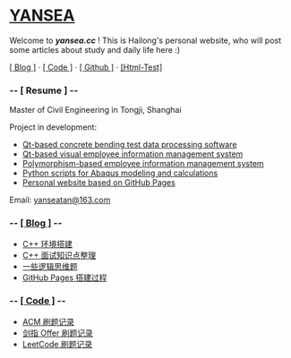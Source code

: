 # [YANSEA](https://yansea.cc)

Welcome to ***yansea.cc*** ! This is Hailong's personal website, who will post some articles about study and daily life here :)

[[ Blog ]](./blog/) · [[ Code ]](./code/) · [[ Github ]](https://github.com/YanseaTan) · [[Html-Test]](./html-test/test.html)

### -- [ Resume ] --

Master of Civil Engineering in Tongji, Shanghai

Project in development:

- [Qt-based concrete bending test data processing software](https://github.com/YanseaTan/bending-data)
- [Qt-based visual employee information management system](https://github.com/YanseaTan/qt-based-eims)
- [Polymorphism-based employee information management system](https://github.com/YanseaTan/polymorphism-based-eims)
- [Python scripts for Abaqus modeling and calculations](https://github.com/YanseaTan/python-script-for-abaqus)
- [Personal website based on GitHub Pages](https://github.com/YanseaTan/YanseaTan.github.io)

Email: yanseatan@163.com

### -- [[ Blog ]](./blog/) --

- [C++ 环境搭建][221129]
- [C++ 面试知识点整理][220414]
- [一些逻辑思维题][220410]
- [GitHub Pages 搭建过程][220317]

[221129]:./blog/221129-cpp-environment-setup
[220414]:./blog/220414-knowledge-summary-of-cpp
[220410]:./blog/220410-summary-of-logical-thinking-questions
[220317]:./blog/220317-github-pages-building-process

### -- [[ Code ]](./code/) --

- [ACM 刷题记录][acm-code]
- [剑指 Offer 刷题记录][jz-offer]
- [LeetCode 刷题记录][leetcode]

[acm-code]:./code/acm-code
[jz-offer]:./code/jz-offer
[leetcode]:./code/leetcode